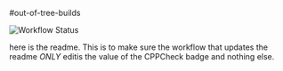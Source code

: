 #out-of-tree-builds

![Workflow Status](https://img.shields.io/badge/CPPCheck--blue)


here is the readme.  This is to make sure the workflow that updates the readme _ONLY_ editis the value of the CPPCheck badge and nothing else.

